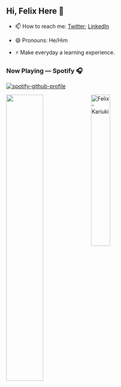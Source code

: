 ## Hi, Felix Here 👋

- 📫 How to reach me: [Twitter](https://twitter.com/felixkariuki_); [LinkedIn](https://www.linkedin.com/in/felix-kariuki/)

- 😄 Pronouns: He/Him

- ⚡ Make everyday a learning experience.

### Now Playing — Spotify 🎧
[![spotify-github-profile](https://spotify-github-profile.vercel.app/api/view?uid=317foij76626zoxsuewpjhlni7ni&cover_image=true&theme=novatorem&bar_color=53b14f&bar_color_cover=false)](https://spotify-github-profile.vercel.app/api/view?uid=317foij76626zoxsuewpjhlni7ni&redirect=true)


<img align="left" width="44%" src="https://github-readme-stats.vercel.app/api?username=Felix-Kariuki&show_icons=true&theme=radical"/>

<!--<img align="left" width="37%" src="https://github-readme-stats.vercel.app/api/top-langs/?username=Felix-Kariuki&layout=compact)](https://github.com/anuraghazra/github-readme-   stats"/>-->

<p><img align="center" width ="32%" src="https://github-readme-stats.vercel.app/api/top-langs?username=Felix-Kariuki&show_icons=true&locale=en&layout=compact" alt="Felix-Kariuki" /></p>




<!--<p><img align="center" src="https://github-readme-streak-stats.herokuapp.com/?user=Felix-Kariuki&" alt="Felix-Kariuki" /></p>-->

<!--
**Felix-Kariuki/Felix-Kariuki** is a ✨ _special_ ✨ repository because its `README.md` (this file) appears on your GitHub profile.

Here are some ideas to get you started:

- 🔭 I’m currently working on ...
- 🌱 I’m currently learning ...
- 👯 I’m looking to collaborate on ...
- 🤔 I’m looking for help with ...
- 💬 Ask me about ...
- 📫 How to reach me: ...
- 😄 Pronouns: ...
- ⚡ Fun fact: ...
-->
